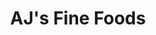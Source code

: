 ---
title: "AJ's Fine Foods"
url: /scottsdale/ajs-fine-foods-north-scottsdale-road/
shop: Supermarkt
---